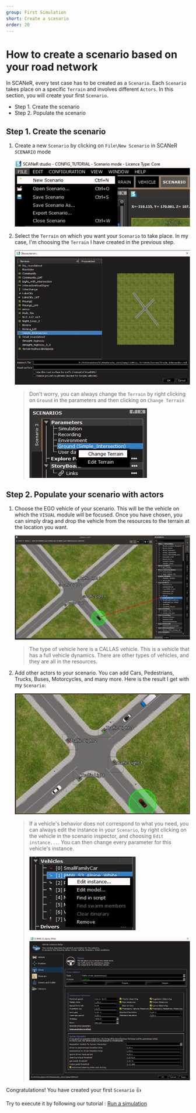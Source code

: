 ```yaml
---
group: First Simulation
short: Create a scenario
order: 20
---
```


# How to create a scenario based on your road network

In SCANeR, every test case has to be created as a `Scenario`. Each `Scenario` takes place on a specific `Terrain` and involves different `Actors`. In this section, you will create your first `Scenario`. 

- Step 1. Create the scenario
- Step 2. Populate the scenario

## Step 1. Create the scenario

1. Create a new `Scenario` by clicking on `File\New Scenario` in SCANeR `SCENARIO` mode

   ![New Scenario](./assets/New_Scenario.png)

2. Select the `Terrain` on which you want your `Scenario` to take place. In my case, I'm choosing the `Terrain` I have created in the previous step.

   ![Scenario Terrain](./assets/Scenario_Terrain.png)

   > Don't worry, you can always change the `Terrain` by right clicking on `Ground` in the parameters and then clicking on `Change Terrain`
   >
   > ![Change Terrain](./assets/Change_Terrain.png)

## Step 2. Populate your scenario with actors

1. Choose the EGO vehicle of your scenario. This will be the vehicle on which the `VISUAL` module will be focused. Once you have chosen, you can simply drag and drop the vehicle from the resources to the terrain at the location you want.

   ![EGO Vehicle](./assets/EGO.png)

   > The type of vehicle here is a CALLAS vehicle. This is a vehicle that has a full vehicle dynamics. There are other types of vehicles, and they are all in the resources.

2. Add other actors to your scenario. You can add Cars, Pedestrians, Trucks, Buses, Motorcycles, and many more. Here is the result I get with my `Scenario`:

   ![Scenario Result](./assets/Scenario_Result.png)

   > If a vehicle's behavior does not correspond to what you need, you can always edit the instance in your `Scenario`, by right clicking on the vehicle in the scenario inspector, and choosing `Edit instance...`. You can then change every parameter for this vehicle's instance. 
   >
   > ![Edit Instance](./assets/Edit_Instance.png)
   >
   > ![Instance Parameters](./assets/Instance_Parameters.png)

Congratulations! You have created your first `Scenario` 👍

Try to execute it by following our tutorial : [Run a simulation](../HT_Run_a_simulation_good_practices/HT_Run_a_simulation_good_practices.md)
